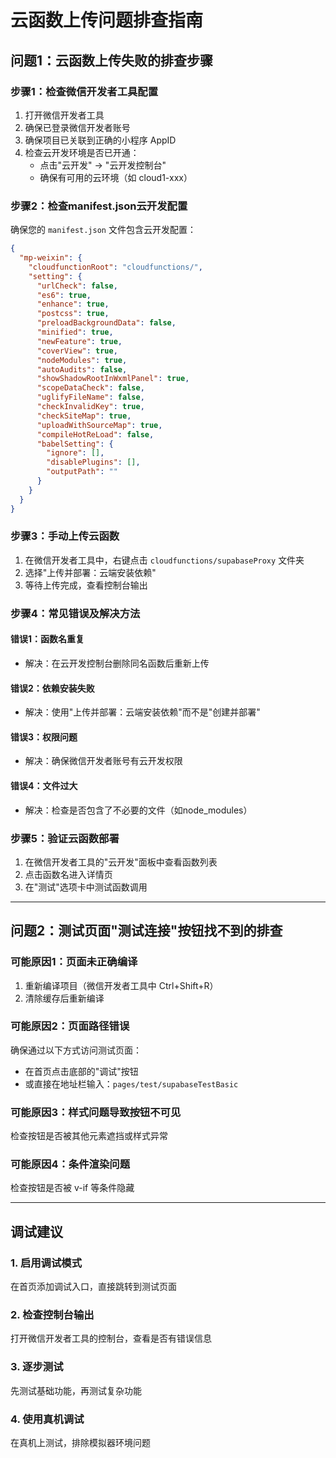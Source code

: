 # 云函数上传问题排查指南

## 问题1：云函数上传失败的排查步骤

### 步骤1：检查微信开发者工具配置
1. 打开微信开发者工具
2. 确保已登录微信开发者账号
3. 确保项目已关联到正确的小程序 AppID
4. 检查云开发环境是否已开通：
   - 点击"云开发" -> "云开发控制台"
   - 确保有可用的云环境（如 cloud1-xxx）

### 步骤2：检查manifest.json云开发配置
确保您的 `manifest.json` 文件包含云开发配置：

```json
{
  "mp-weixin": {
    "cloudfunctionRoot": "cloudfunctions/",
    "setting": {
      "urlCheck": false,
      "es6": true,
      "enhance": true,
      "postcss": true,
      "preloadBackgroundData": false,
      "minified": true,
      "newFeature": true,
      "coverView": true,
      "nodeModules": true,
      "autoAudits": false,
      "showShadowRootInWxmlPanel": true,
      "scopeDataCheck": false,
      "uglifyFileName": false,
      "checkInvalidKey": true,
      "checkSiteMap": true,
      "uploadWithSourceMap": true,
      "compileHotReLoad": false,
      "babelSetting": {
        "ignore": [],
        "disablePlugins": [],
        "outputPath": ""
      }
    }
  }
}
```

### 步骤3：手动上传云函数
1. 在微信开发者工具中，右键点击 `cloudfunctions/supabaseProxy` 文件夹
2. 选择"上传并部署：云端安装依赖"
3. 等待上传完成，查看控制台输出

### 步骤4：常见错误及解决方法

#### 错误1：函数名重复
- 解决：在云开发控制台删除同名函数后重新上传

#### 错误2：依赖安装失败
- 解决：使用"上传并部署：云端安装依赖"而不是"创建并部署"

#### 错误3：权限问题
- 解决：确保微信开发者账号有云开发权限

#### 错误4：文件过大
- 解决：检查是否包含了不必要的文件（如node_modules）

### 步骤5：验证云函数部署
1. 在微信开发者工具的"云开发"面板中查看函数列表
2. 点击函数名进入详情页
3. 在"测试"选项卡中测试函数调用

---

## 问题2：测试页面"测试连接"按钮找不到的排查

### 可能原因1：页面未正确编译
1. 重新编译项目（微信开发者工具中 Ctrl+Shift+R）
2. 清除缓存后重新编译

### 可能原因2：页面路径错误
确保通过以下方式访问测试页面：
- 在首页点击底部的"调试"按钮
- 或直接在地址栏输入：`pages/test/supabaseTestBasic`

### 可能原因3：样式问题导致按钮不可见
检查按钮是否被其他元素遮挡或样式异常

### 可能原因4：条件渲染问题
检查按钮是否被 v-if 等条件隐藏

---

## 调试建议

### 1. 启用调试模式
在首页添加调试入口，直接跳转到测试页面

### 2. 检查控制台输出
打开微信开发者工具的控制台，查看是否有错误信息

### 3. 逐步测试
先测试基础功能，再测试复杂功能

### 4. 使用真机调试
在真机上测试，排除模拟器环境问题
